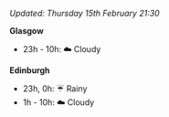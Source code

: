 *Updated: Thursday 15th February 21:30*

**Glasgow**

* 23h - 10h: :cloud: Cloudy

**Edinburgh**

* 23h, 0h: :umbrella: Rainy
* 1h - 10h: :cloud: Cloudy
